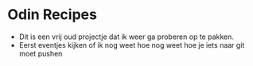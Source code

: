 # Odin Recipes
- Dit is een vrij oud projectje dat ik weer ga proberen op te pakken.
- Eerst eventjes kijken of ik nog weet hoe nog weet hoe je iets naar git moet pushen
